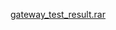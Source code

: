 [gateway_test_result.rar](../assets/uploads/bb4aea58e9fbc7983c54fa6ad527ef75/gateway_test_result.rar)